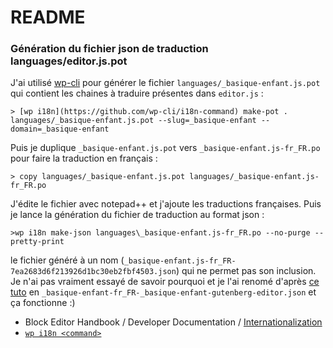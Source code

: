 # README #

### Génération du fichier json de traduction languages/editor.js.pot ###

J'ai utilisé [wp-cli](https://wp-cli.org/) pour générer le fichier `languages/_basique-enfant.js.pot` qui contient les chaines à traduire présentes dans `editor.js` :
```dos
> [wp i18n](https://github.com/wp-cli/i18n-command) make-pot . languages/_basique-enfant.js.pot --slug=_basique-enfant --domain=_basique-enfant
```
Puis je duplique `_basique-enfant.js.pot` vers `_basique-enfant.js-fr_FR.po` pour faire la traduction en français :
```dos
> copy languages/_basique-enfant.js.pot languages/_basique-enfant.js-fr_FR.po
```
J'édite le fichier avec notepad++ et j'ajoute les traductions françaises. Puis je lance la génération du fichier de traduction au format json :
```dos
>wp i18n make-json languages\_basique-enfant.js-fr_FR.po --no-purge --pretty-print
```
le fichier généré à un nom (`_basique-enfant.js-fr_FR-7ea2683d6f213926d1bc30eb2fbf4503.json`) qui ne permet pas son inclusion. Je n'ai pas vraiment essayé de savoir pourquoi et je l'ai renomé d'après [ce tuto](https://pascalbirchler.com/internationalization-in-wordpress-5-0/) en `_basique-enfant-fr_FR-_basique-enfant-gutenberg-editor.json` et ça fonctionne :)

* Block Editor Handbook / Developer Documentation / [Internationalization](https://developer.wordpress.org/block-editor/developers/internationalization/)
* [`wp i18n <command>`](https://developer.wordpress.org/cli/commands/i18n/)

